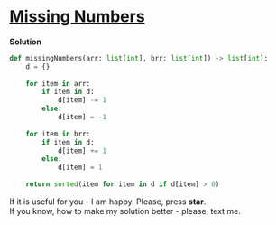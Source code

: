 # [Missing Numbers](https://www.hackerrank.com/challenges/missing-numbers)

**Solution**
<br>
```python
def missingNumbers(arr: list[int], brr: list[int]) -> list[int]:
    d = {}
    
    for item in arr:
        if item in d:
            d[item] -= 1
        else:
            d[item] = -1
            
    for item in brr:
        if item in d:
            d[item] += 1
        else:
            d[item] = 1
            
    return sorted(item for item in d if d[item] > 0)

```

If it is useful for you - I am happy. Please, press **star**.
<br>
If you know, how to make my solution better - please, text me.
